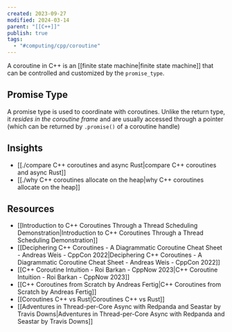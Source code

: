 ```yaml
---
created: 2023-09-27
modified: 2024-03-14
parent: "[[C++]]"
publish: true
tags:
  - "#computing/cpp/coroutine"
---
```

A coroutine in C++ is an [[finite state machine|finite state machine]] that can be controlled and customized by the `promise_type`.

## Promise Type
A promise type is used to coordinate with coroutines. Unlike the return type, it _resides in the coroutine frame_ and are usually accessed through a pointer (which can be returned by `.promise()` of a coroutine handle)

## Insights
- [[./compare C++ coroutines and async Rust|compare C++ coroutines and async Rust]]
- [[./why C++ coroutines allocate on the heap|why C++ coroutines allocate on the heap]]
## Resources
- [[Introduction to C++ Coroutines Through a Thread Scheduling Demonstration|Introduction to C++ Coroutines Through a Thread Scheduling Demonstration]]
- [[Deciphering C++ Coroutines - A Diagrammatic Coroutine Cheat Sheet - Andreas Weis - CppCon 2022|Deciphering C++ Coroutines - A Diagrammatic Coroutine Cheat Sheet - Andreas Weis - CppCon 2022]]
- [[C++ Coroutine Intuition - Roi Barkan - CppNow 2023|C++ Coroutine Intuition - Roi Barkan - CppNow 2023]]
- [[C++ Coroutines from Scratch by Andreas Fertig|C++ Coroutines from Scratch by Andreas Fertig]]
- [[Coroutines C++ vs Rust|Coroutines C++ vs Rust]]
- [[Adventures in Thread-per-Core Async with Redpanda and Seastar by Travis Downs|Adventures in Thread-per-Core Async with Redpanda and Seastar by Travis Downs]]